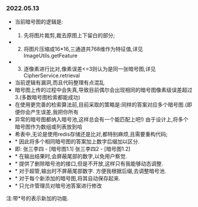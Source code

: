 ### 2022.05.13
- 当前暗号图的逻辑是:
- 1. 先将图片裁剪,裁去原图上下留白的部分;
- 2. 将图片压缩成16*16,三通道共768维作为特征值,详见ImageUtils.getFeature
- 3. 逐像素进行比对,像素误差<=3则认为是同一张暗号图,详见CipherService.retrieval
- 当前逻辑有漏洞,而且代码整理有点混乱
- 暗号图上传的过程中会失真,导致目前偶尔会出现相同的暗号图像素级误差超过3.(多数暗号图检索都能成功)
- 在使用更完善的检索算法前,目前采取的策略是:同样的答案对应多个暗号图.(即便你会产生误差,我把你所有
- 异常的暗号图都纳入暗号池,这样总会有一个能匹配上吧!) 由于设计上,将多个暗号图作为数组或列表放到哈
- 希表中,无论是使用redis存储还是比对,都特别麻烦,且需要重构代码;
- \* 因此将多个相同暗号图的答案加上数字后缀加以区分. 
- 即: 张三李四 - \[暗号图1.1\]  张三李四2 - \[暗号图1.2\]
- \* 在输出结果时,会屏蔽尾部的数字,以免用户察觉.
- \* 提供了删除暗号池的接口,但是不开放,这样只有我能够动态调整.
- \* 对于超管,输出时不屏蔽尾部数字. 方便我根据后缀,去调整暗号池.
- \* 对于每个新添加的暗号图,将其自动保存起来.
- \* 只允许管理员对暗号池答案进行修改

注:带\*号的表示新加的功能.
